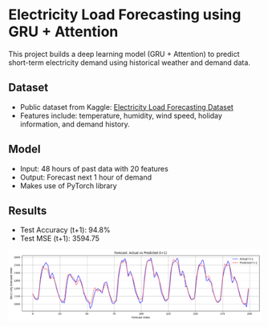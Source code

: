 # Electricity Load Forecasting using GRU + Attention

This project builds a deep learning model (GRU + Attention) to predict short-term electricity demand using historical weather and demand data.

## Dataset
- Public dataset from Kaggle: [Electricity Load Forecasting Dataset](https://www.kaggle.com/datasets/saurabhshahane/electricity-load-forecasting)
- Features include: temperature, humidity, wind speed, holiday information, and demand history.

## Model
- Input: 48 hours of past data with 20 features
- Output: Forecast next 1 hour of demand
- Makes use of PyTorch library

## Results
- Test Accuracy (t+1): 94.8%
- Test MSE (t+1): 3594.75

![Actual vs Predicted t+1](actual_vs_predicted.png)
